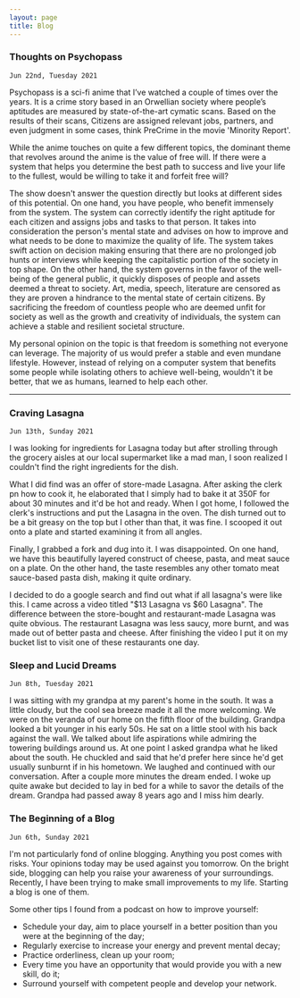 ```yaml
---
layout: page
title: Blog
---
```


### Thoughts on Psychopass

`Jun 22nd, Tuesday 2021`

Psychopass is a sci-fi anime that I’ve watched a couple of times over the years. It is a crime story based in an Orwellian society where people’s aptitudes are measured by state-of-the-art cymatic scans. Based on the results of their scans, Citizens are assigned relevant jobs, partners, and even judgment in some cases, think PreCrime in the movie 'Minority Report'.  

While the anime touches on quite a few different topics, the dominant theme that revolves around the anime is the value of free will. If there were a system that helps you determine the best path to success and live your life to the fullest, would be willing to take it and forfeit free will?

The show doesn't answer the question directly but looks at different sides of this potential. On one hand, you have people, who benefit immensely from the system. The system can correctly identify the right aptitude for each citizen and assigns jobs and tasks to that person. It takes into consideration the person's mental state and advises on how to improve and what needs to be done to maximize the quality of life. The system takes swift action on decision making ensuring that there are no prolonged job hunts or interviews while keeping the capitalistic portion of the society in top shape. On the other hand, the system governs in the favor of the well-being of the general public, it quickly disposes of people and assets deemed a threat to society. Art, media, speech, literature are censored as they are proven a hindrance to the mental state of certain citizens. By sacrificing the freedom of countless people who are deemed unfit for society as well as the growth and creativity of individuals, the system can achieve a stable and resilient societal structure.

My personal opinion on the topic is that freedom is something not everyone can leverage. The majority of us would prefer a stable and even mundane lifestyle. However, instead of relying on a computer system that benefits some people while isolating others to achieve well-being, wouldn't it be better, that we as humans, learned to help each other.

___

### Craving Lasagna

`Jun 13th, Sunday 2021`

I was looking for ingredients for Lasagna today but after strolling through the grocery aisles at our local supermarket like a mad man, I soon realized I couldn't find the right ingredients for the dish. 

What I did find was an offer of store-made Lasagna. After asking the clerk pn how to cook it, he elaborated that I simply had to bake it at 350F for about 30 minutes and it'd be hot and ready. When I got home, I followed the clerk's instructions and put the Lasagna in the oven. The dish turned out to be a bit greasy on the top but I other than that, it was fine. I scooped it out onto a plate and started examining it from all angles. 

Finally, I grabbed a fork and dug into it. I was disappointed. On one hand, we have this beautifully layered construct of cheese, pasta, and meat sauce on a plate. On the other hand, the taste resembles any other tomato meat sauce-based pasta dish, making it quite ordinary.

I decided to do a google search and find out what if all lasagna's were like this. I came across a video titled "$13 Lasagna vs $60 Lasagna". The difference between the store-bought and restaurant-made Lasagna was quite obvious. The restaurant Lasagna was less saucy, more burnt, and was made out of better pasta and cheese. After finishing the video I put it on my bucket list to visit one of these restaurants one day. 


### Sleep and Lucid Dreams

`Jun 8th, Tuesday 2021`

I was sitting with my grandpa at my parent's home in the south. It was a little cloudy, but the cool sea breeze made it all the more welcoming. We were on the veranda of our home on the fifth floor of the building. Grandpa looked a bit younger in his early 50s. He sat on a little stool with his back against the wall. We talked about life aspirations while admiring the towering buildings around us. At one point I asked grandpa what he liked about the south. He chuckled and said that he'd prefer here since he'd get usually sunburnt if in his hometown. We laughed and continued with our conversation. After a couple more minutes the dream ended. I woke up quite awake but decided to lay in bed for a while to savor the details of the dream. Grandpa had passed away 8 years ago and I miss him dearly.


### The Beginning of a Blog

`Jun 6th, Sunday 2021`

I'm not particularly fond of online blogging. Anything you post comes with risks. Your opinions today may be used against you tomorrow. On the bright side, blogging can help you raise your awareness of your surroundings. Recently, I have been trying to make small improvements to my life. Starting a blog is one of them. 

Some other tips I found from a podcast on how to improve yourself:
- Schedule your day, aim to place yourself in a better position than you were at the beginning of the day;
- Regularly exercise to increase your energy and prevent mental decay;
- Practice orderliness, clean up your room;
- Every time you have an opportunity that would provide you with a new skill, do it;
- Surround yourself with competent people and develop your network.
